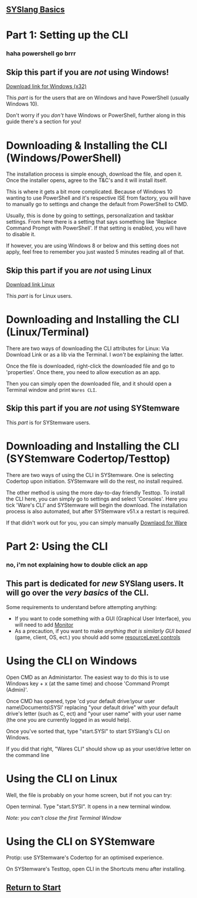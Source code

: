 ## [SYSlang Basics](https://docs.pipewarp.co.uk/SYSlang/)

# Part 1: Setting up the CLI
### haha powershell go brrr

## Skip this part if you are _not_ using Windows!
[Download link for Windows (x32)](http://systemware.ga/cli-windows32-latest/)

This _part_ is for the users that are on Windows and have PowerShell (usually Windows 10).

Don't worry if you _don't_ have Windows or PowerShell, further along in this guide there's a section for you!

# Downloading & Installing the CLI (Windows/PowerShell)
The installation process is simple enough, download the file, and open it. Once the installer opens, agree to the T&C's and it will install itself.

This is where it gets a bit more complicated. Because of Windows 10 wanting to use PowerShell and it's respective ISE from factory, you will have to manually go to settings and change the default from PowerShell to CMD.

Usually, this is done by going to settings, personalization and taskbar settings. From here there is a setting that says something like 'Replace Command Prompt with PowerShell'. If that setting is enabled, you will have to disable it.

If however, you are using Windows 8 or below and this setting does not apply, feel free to remember you just wasted 5 minutes reading all of that.

## Skip this part if you are _not_ using Linux
[Download link Linux](http://systemware.ga/cli-linx-latest/)

This _part_ is for Linux users.

# Downloading and Installing the CLI (Linux/Terminal)
There are two ways of downloading the CLI attributes for Linux: Via Download Link or as a lib via the Terminal. I _won't_ be explaining the latter.

Once the file is downloaded, right-click the downloaded file and go to 'properties'. Once there, you need to allow execution as an app.

Then you can simply open the downloaded file, and it should open a Terminal window and print `Wares CLI`.

## Skip this part if you are _not_ using SYStemware
This _part_ is for SYStemware users.

# Downloading and Installing the CLI (SYStemware Codertop/Testtop)
There are two ways of using the CLI in SYStemware. One is selecting Codertop upon initiation. SYStemware will do the rest, no install required.

The other method is using the more day-to-day friendly Testtop. To install the CLI here, you can simply go to settings and select 'Consoles'. Here you tick 'Ware's CLI' and SYStemware will begin the download. The installation process is also automated, but after SYStemware v51.x a restart is required.

If that didn't work out for you, you can simply manually [Downlaod for Ware](http://systemware.ga/cli-4kill64x86-latest/)

# Part 2: Using the CLI
### no, i'm not explaining how to double click an app

## This part is dedicated for _new_ SYSlang users. It will go over the _very basics_ of the CLI.
Some requirements to understand before attempting anything:
- If you want to code something with a GUI (Graphical User Interface), you will need to add [Monitor](https://docs.pipewarp.co.uk/SYSlang/class/monitor)
- As a precaution, if you want to make _anything that is similarly GUI based_ (game, client, OS, ect.) you should add some [resourceLevel controls](https://docs.pipewarp.co.uk/SYSlang/cautions/)

# Using the CLI on Windows
Open CMD as an Administartor. The easiest way to do this is to use Windows key + x (at the same time) and choose 'Command Prompt (Admin)'.

Once CMD has opened, type 'cd your default drive:\your user name\Documents\SYSl' replacing "your default drive" with your default drive's letter (such as C, ect) and "your user name" with your user name (the one you are currently logged in as would help).

Once you've sorted that, type "start.SYSl" to start SYSlang's CLI on Windows.

If you did that right, "Wares CLI" should show up as your user/drive letter on the command line
# Using the CLI on Linux
Well, the file is probably on your home screen, but if not you can try:

Open terminal. Type "start.SYSl". It opens in a new terminal window.

_Note: you can't close the first Terminal Window_

# Using the CLI on SYStemware
Protip: use SYStemware's Codertop for an optimised experience.

On SYStemware's Testtop, open CLI in the Shortcuts menu after installing.

## [Return to Start](https://docs.pipewarp.co.uk/SYSlang/#Index)
